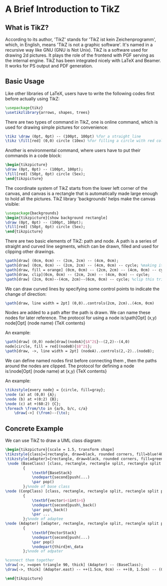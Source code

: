 # A Brief Introduction to TikZ

## What is TikZ?

According to its author, 'TikZ' stands for 'TikZ ist kein Zeichenprogramm', which, in English, means 'TikZ is not a graphic software'. It's named in a recursive way like GNU (GNU is Not Unix). TikZ is a software used for drawing 2d pictures. It plays the role of the frontend with PGF serving as the internal engine. TikZ has been integrated nicely with LaTeX and Beamer. It works for PS output and PDF generation.

## Basic Usage

Like other libraries of LaTeX, users have to write the following codes first before actually using TikZ:

```latex
\usepackage{tikz}
\usetikzlibrary{arrows, shapes, trees}
```

There are two types of command in TikZ, one is online command, which is used for drawing simple pictures for convenience:

```latex
\tikz \draw (0pt, 0pt) -- (100pt, 100pt) %for a straight line
\tikz \fill[red] (0,0) circle (10ex) %for filling a circle with red colour
```

Another is environmental command, where users have to put their commands in a code block:

```latex
\begin{tikzpicture}
\draw (0pt, 0pt) -- (100pt, 100pt);
\fill[red] (50pt, 0pt) circle (5ex);
\end{tikzpicture}
```

The coordinate system of TikZ starts from the lower left corner of the canvas, and canvas is a rectangle that is automatically made large enough to hold all the pictures. TikZ library 'backgrounds' helps make the canvas visible:

```latex
\usepackage{backgrounds}
\begin{tikzpicture}[show background rectangle]
\draw (0pt, 0pt) -- (100pt, 100pt);
\fill[red] (50pt, 0pt) circle (5ex);
\end{tikzpicture}
```

There are two basic elements of TikZ: path and node. A path is a series of straight and curved line segments, which can be drawn, filled and used for clipping other drawings.

```latex
\path[draw] (0cm, 0cm) -- (2cm, 2cm) -- (4cm, 0cm);
\path[draw] (0cm, 0cm) -- (2cm, 2cm) -- (4cm, 0cm) -- cycle; %making it close
\path[draw, fill = orange] (0cm, 0cm) -- (2cm, 2cm) -- (4cm, 0cm) -- cycle; %fill the triangle with orange colour
\path[draw, clip](0cm, 0cm) -- (2cm, 2cm) -- (4cm, 0cm) -- cycle;
\path[draw] (2cm, 0cm)--(4cm, 2cm)--(6cm, 0cm) -- cycle; %clip this triangle into the last one
```

We can draw curved lines by specifying some control points to indicate the change of direction:

```latex
\path[draw, line width = 2pt] (0,0)..controls(2cm, 2cm)..(4cm, 0cm) 
```

Nodes are added to a path after the path is drawn. We can name these nodes for later reference. The protocol for using a node is:\path[Opt] (x,y) node[Opt] (node name) {TeX contents}

An example:

```latex
\path[draw] (0,0) node[draw](nodeA){$A^2$}--(2,2)--(4,0)
node[circle, fill = red](nodeB){$B^2$};
\path[draw, ->, line width = 2pt] (nodeA)..controls(2,-2)..(nodeB); 
```

We can define  named nodes first before connecting them , then the paths around the nodes are clipped.  The protocol for defining a node is:\node[Opt] (node name) at (x,y) {TeX contents}

An example:

```latex
\tikzstyle{every node} = {circle, fill=gray};
\node (a) at (0,0) {A};
\node (b) at +(0:2) {B};
\node (c) at +(60:2) {C};
\foreach \from/\to in {a/b, b/c, c/a}
	\draw[->] (\from)--(\to);
```

## Concrete Example

We can use TikZ to draw a UML class diagram:

```latex
\begin{tikzpicture}[scale = 1.5, transform shape]
\tikzstyle{class}=[rectangle, draw=black, rounded corners, fill=blue!40, drop shadow,text centered, anchor=north, text=white, text width=3cm]
\tikzstyle{adapter}=[rectangle, draw=black, rounded corners, fill=green, drop shadow,text centered, anchor=north, text=white, text width=3cm]%specify some style for class and adapter, to make it colorful and good-looking
 \node (BaseClass) [class, rectangle, rectangle split, rectangle split parts=2, text centered, text width = 3cm]
        {
            \textbf{BaseStack}
            \nodepart{second}push(...)
            \par pop()
        };%node of base class
\node (ConpClass) [class, rectangle, rectangle split, rectangle split parts=2, text centered, text width = 3cm] at(6cm, -1.5cm)
        {
            \textbf{vector$<$int$>$}
            \nodepart{second}push\_back()
            \par pop\_back()
            \par ...
        };%node of adaptee
\node (Adapter) [adapter, rectangle, rectangle split, rectangle split parts=3, text centered, text width = 3cm] at(0cm, -3cm)
        {
            \textbf{VectorStack}
            \nodepart{second}push(...)
            \par pop()
            \nodepart{third}m\_data
        };%node of adpater

%connect them together
\draw[->, >=open triangle 90, thick] (Adapter) -- (BaseClass);
\draw[->, thick] (Adapter.east) -- ++(1.5cm, 0cm) -- ++(0, 1.5cm) -- (ConpClass.west); 

\end{tikzpicture}
```

